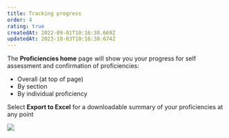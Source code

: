 ```yaml
---
title: Tracking progress
order: 4
rating: true
createdAt: 2022-09-01T10:16:38.669Z
updatedAt: 2023-10-03T10:16:38.674Z
---
```

The **Proficiencies home** page will show you your progress for self assessment and confirmation of proficiencies:

* Overall (at top of page)
* By section 
* By individual proficiency

Select **Export to Excel** for a downloadable summary of your proficiencies at any point

![](/img/l_self-assess-proficiencies_0_2.png)